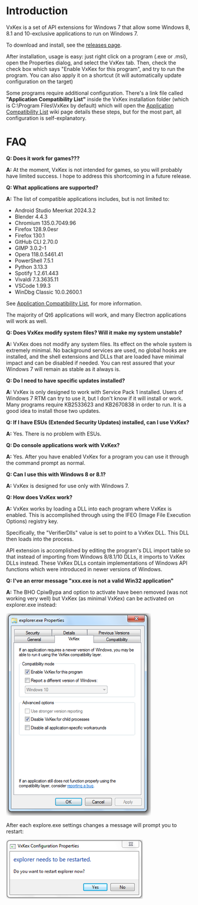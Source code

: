 Introduction
============

VxKex is a set of API extensions for Windows 7 that allow some Windows 8,
8.1 and 10-exclusive applications to run on Windows 7.

To download and install, see the [releases page](https://github.com/CopperFr/VxKex/releases).

After installation, usage is easy: just right click on a program (.exe or .msi),
open the Properties dialog, and select the VxKex tab. Then, check the check box
which says "Enable VxKex for this program", and try to run the program. You can also
apply it on a shortcut (it will automatically update configuration on the target)

Some programs require additional configuration. There's a link file called **"Application
Compatibility List"** inside the VxKex installation folder (which is C:\Program
Files\VxKex by default) which will open the [Application Compatibility List](https://github.com/CopperFr/VxKex/wiki/Application-Compatibility-List) wiki page details these steps, but for the most part, all
configuration is self-explanatory.

FAQ
===

**Q: Does it work for games???**

**A:** At the moment, VxKex is not intended for games, so you will probably have limited
success. I hope to address this shortcoming in a future release.

**Q: What applications are supported?**

**A:** The list of compatible applications includes, but is not limited to:
- Android Studio Meerkat 2024.3.2
- Blender 4.4.3
- Chromium 135.0.7049.96
- Firefox 128.9.0esr
- Firefox 130.1
- GitHub CLI 2.70.0
- GIMP 3.0.2-1
- Opera 118.0.5461.41
- PowerShell 7.5.1
- Python 3.13.3
- Spotify 1.2.61.443
- Vivaldi 7.3.3635.11
- VSCode 1.99.3
- WinDbg Classic 10.0.2600.1

See [Application Compatibility List](https://github.com/CopperFr/VxKex/wiki/Application-Compatibility-List), for more information.

The majority of Qt6 applications will work, and many Electron applications will
work as well.

**Q: Does VxKex modify system files? Will it make my system unstable?**

**A:** VxKex does not modify any system files. Its effect on the whole system is
extremely minimal. No background services are used, no global hooks are
installed, and the shell extensions and DLLs that are loaded have minimal
impact and can be disabled if needed. You can rest assured that your Windows 7
will remain as stable as it always is.

**Q: Do I need to have specific updates installed?**

**A:** VxKex is only designed to work with Service Pack 1 installed. Users of
Windows 7 RTM can try to use it, but I don't know if it will install or work.
Many programs require KB2533623 and KB2670838 in order to run. It is a good
idea to install those two updates.

**Q: If I have ESUs (Extended Security Updates) installed, can I use VxKex?**

**A:** Yes. There is no problem with ESUs.

**Q: Do console applications work with VxKex?**

**A:** Yes. After you have enabled VxKex for a program you can use it through the
command prompt as normal.

**Q: Can I use this with Windows 8 or 8.1?**

**A:** VxKex is designed for use only with Windows 7.

**Q: How does VxKex work?**

**A:** VxKex works by loading a DLL into each program where VxKex is enabled. This
is accomplished through using the IFEO (Image File Execution Options) registry key.

Specifically, the "VerifierDlls" value is set to point to a VxKex DLL. This DLL then
loads into the process.

API extension is accomplished by editing the program's DLL import table so that
instead of importing from Windows 8/8.1/10 DLLs, it imports to VxKex DLLs instead.
These VxKex DLLs contain implementations of Windows API functions which were introduced
in newer versions of Windows.

**Q: I've an error message "xxx.exe is not a valid Win32 application"**

**A:** The BHO CpiwBypa and option to activate have been removed (was not working very well) but VxKex (as minimal VxKex) can be
activated on explorer.exe instead:

![VxKex configuration GUI](/explorer-properties-screenshot.png)

After each explore.exe settings changes a message will prompt you to restart:

![VxKex configuration GUI](/restart-explorer-screenshot.png)
